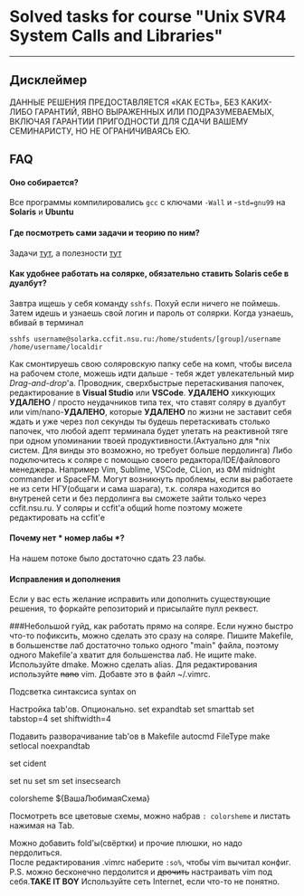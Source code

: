 # Solved tasks for course "Unix SVR4 System Calls and Libraries"
___
## Дисклеймер 
ДАННЫЕ РЕШЕНИЯ ПРЕДОСТАВЛЯЕТСЯ «КАК ЕСТЬ», БЕЗ КАКИХ-ЛИБО ГАРАНТИЙ, ЯВНО ВЫРАЖЕННЫХ ИЛИ ПОДРАЗУМЕВАЕМЫХ, ВКЛЮЧАЯ ГАРАНТИИ ПРИГОДНОСТИ ДЛЯ СДАЧИ ВАШЕМУ СЕМИНАРИСТУ, НО НЕ ОГРАНИЧИВАЯСЬ ЕЮ. 

## FAQ
#### Оно собирается?
Все программы компилировались `gcc` с ключами `-Wall` и -`std=gnu99` на **Solaris** и **Ubuntu**
#### Где посмотреть сами задачи и теорию по ним?
Задачи [тут](http://ccfit.nsu.ru/~deviv/courses/unix/tasks.html), а полезности [тут](http://ccfit.nsu.ru/~deviv/courses/unix/unix/menu.html)
#### Как удобнее работать на солярке, обязательно ставить Solaris себе в дуалбут?
Завтра ищешь у себя команду `sshfs`. Похуй если ничего не поймешь. Затем идешь и узнаешь свой логин и пароль от солярки. Когда узнаешь, вбивай в терминал 

```
sshfs username@solarka.ccfit.nsu.ru:/home/students/[group]/username /home/username/localdir
```

Как смонтируешь свою соляровскую папку себе на комп, чтобы висела на рабочем столе, можешь идти дальше - тебя ждет увлекательный мир *Drag-and-drop*'a. Проводник, сверхбыстрые перетаскивания папочек, редактирование в **Visual Studio** или **VSCode**. **УДАЛЕНО** хиккующих **УДАЛЕНО** / просто неудачников типа тех, что ставят соляру в дуалбут или vim/nano-**УДАЛЕНО**, которые **УДАЛЕНО** по жизни не заставит себя ждать и уже через пол секунды ты будешь перетаскивать столько папочек, что любой адепт терминала будет улетать на реактивной тяге при одном упоминании твоей продуктивности.(Актуально для *nix систем. Для винды это возможно, но требует больше пердолинга)
Либо подключитесь к соляре с помощью своего редактора/IDE/файлового менеджера. Например Vim, Sublime, VSCode, CLion, из ФМ midnight commander и SpaceFM.
Могут возникнуть проблемы, если вы работаете не из сети НГУ(общаги и сама шарага), т.к. соляра находится во внутреней сети и без пердолинга вы сможете зайти только через ccfit.nsu.ru. У соляры и ccfit'а общий home поэтому можете редактировать на ccfit'е
#### Почему нет * номер лабы *?
На нашем потоке было достаточно сдать 23 лабы.
#### Исправления и дополнения
Если у вас есть желание исправить или дополнить существующие решения, то форкайте репозиторий и присылайте пулл реквест.

###Небольшой гуйд, как работать прямо на соляре.
Если нужно быстро что-то пофиксить, можно сделать это сразу на соляре.
Пишите Makefile, в большенстве лаб достаточно только одного "main" файла, поэтому одного Makefile'а хватит для большенства лаб.
Не ищите make. Используйте dmake. Можно сделать alias.
Для редактирования используйте ~~nano~~ vim. 
Добавте это в файл ~/.vimrc.

Подсветка синтаксиса
syntax on

Настройка tab'ов. Опционально.
set expandtab
set smarttab
set tabstop=4 
set shiftwidth=4

Подавить разворачивание tab'ов в Makefile 
autocmd FileType make setlocal noexpandtab

set cident

set nu
set sm
set insecsearch

colorsheme ${ВашаЛюбимаяСхема}

Посмотреть все цветовые схемы, можно набрав `: colorsheme` и листать нажимая на Tab.

Можно добавить fold'ы(свёртки) и прочие плюшки, но надо пердолиться.   
После редактирования .vimrc наберите `:so%`, чтобы vim вычитал конфиг.
P.S. можно бесконечно пердолится и ~~дрочить~~ настраивать vim под себя.**TAKE IT BOY** 
Используйте сеть Internet, если что-то не понятно.
